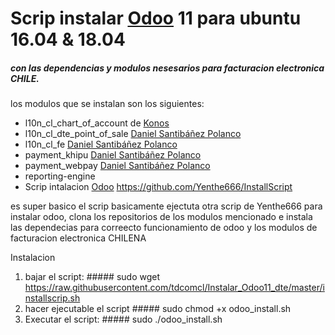 # Scrip instalar [Odoo](https://www.odoo.com "Odoo's Homepage") 11 para ubuntu 16.04 & 18.04
##### con las dependencias y modulos nesesarios para facturacion electronica CHILE. 
los modulos que se instalan son los siguientes: 
* l10n_cl_chart_of_account de  [Konos](https://github.com/KonosCL)
* l10n_cl_dte_point_of_sale [Daniel Santibáñez Polanco](https://gitlab.com/dansanti)
* l10n_cl_fe [Daniel Santibáñez Polanco](https://gitlab.com/dansanti)
* payment_khipu [Daniel Santibáñez Polanco](https://gitlab.com/dansanti)
* payment_webpay [Daniel Santibáñez Polanco](https://gitlab.com/dansanti)
* reporting-engine 
* Scrip intalacion [Odoo](https://www.odoo.com "Odoo's Homepage") https://github.com/Yenthe666/InstallScript

es super basico el scrip basicamente ejectuta otra scrip de Yenthe666 para instalar odoo, clona los repositorios de los modulos mencionado e instala las dependecias para correecto funcionamiento de odoo y los modulos de facturacion electronica CHILENA

Instalacion 
1. bajar el script:
        ##### sudo wget https://raw.githubusercontent.com/tdcomcl/Instalar_Odoo11_dte/master/installscrip.sh
3. hacer ejecutable el script
        ##### sudo chmod +x odoo_install.sh
4. Executar el script:
         ##### sudo ./odoo_install.sh
